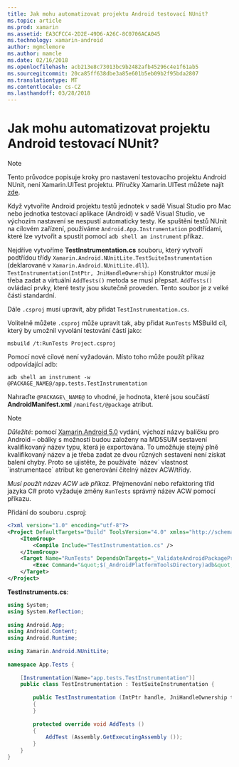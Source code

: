 ```yaml
---
title: Jak mohu automatizovat projektu Android testovací NUnit?
ms.topic: article
ms.prod: xamarin
ms.assetid: EA3CFCC4-2D2E-49D6-A26C-8C0706ACA045
ms.technology: xamarin-android
author: mgmclemore
ms.author: mamcle
ms.date: 02/16/2018
ms.openlocfilehash: acb213e8c73013bc9b2482afb45296c4e1f61ab5
ms.sourcegitcommit: 20ca85ff638dbe3a85e601b5eb09b2f95bda2807
ms.translationtype: MT
ms.contentlocale: cs-CZ
ms.lasthandoff: 03/28/2018
---
```

# <a name="how-do-i-automate-an-android-nunit-test-project"></a>Jak mohu automatizovat projektu Android testovací NUnit?

> [!NOTE]
> Tento průvodce popisuje kroky pro nastavení testovacího projektu Android NUnit, není Xamarin.UITest projektu. Příručky Xamarin.UITest můžete najít [zde](https://docs.microsoft.com/appcenter/test-cloud/preparing-for-upload/uitest).

Když vytvoříte Android projektu testů jednotek v sadě Visual Studio pro Mac nebo jednotka testovací aplikace (Android) v sadě Visual Studio, ve výchozím nastavení se nespustí automaticky testy.
Ke spuštění testů NUnit na cílovém zařízení, používáme `Android.App.Instrumentation` podtřídami, které lze vytvořit a spustit pomocí `adb shell am instrument` příkaz.

Nejdříve vytvoříme **TestInstrumentation.cs** souboru, který vytvoří podtřídou třídy `Xamarin.Android.NUnitLite.TestSuiteInstrumentation` (deklarované v `Xamarin.Android.NUnitLite.dll`). `TestInstrumentation(IntPtr, JniHandleOwnership)` Konstruktor _musí_ je třeba zadat a virtuální `AddTests()` metoda se musí přepsat.
`AddTests()` ovládací prvky, které testy jsou skutečně proveden. Tento soubor je z velké části standardní.

Dále `.csproj` musí upravit, aby přidat `TestInstrumentation.cs`.

Volitelně můžete `.csproj` může upravit tak, aby přidat `RunTests` MSBuild cíl, který by umožnil vyvolání testování částí jako:

```shell
msbuild /t:RunTests Project.csproj
```

Pomocí nové cílové není vyžadován. Místo toho může použít příkaz odpovídající adb:

```shell
adb shell am instrument -w @PACKAGE_NAME@/app.tests.TestInstrumentation
```

Nahraďte `@PACKAGE\_NAME@` to vhodné, je hodnota, které jsou součástí **AndroidManifest.xml** `/manifest/@package` atribut.


> [!NOTE]
> *Důležité*: pomocí [Xamarin.Android 5.0](https://developer.xamarin.com/releases/android/xamarin.android_5/xamarin.android_5.1/#Android_Callable_Wrapper_Naming) vydání, výchozí názvy balíčku pro Android – obálky s možností budou založeny na MD5SUM sestavení kvalifikovaný název typu, která je exportována. To umožňuje stejný plně kvalifikovaný název a je třeba zadat ze dvou různých sestavení není získat balení chyby. Proto se ujistěte, že používáte \`název\` vlastnost \`instrumentace\` atribut ke generování čitelný název ACW/třídy.

_Musí použít název ACW `adb` příkaz_. Přejmenování nebo refaktoring tříd jazyka C# proto vyžaduje změny `RunTests` správný název ACW pomocí příkazu.

Přidání do souboru .csproj:

```xml
<?xml version="1.0" encoding="utf-8"?>
<Project DefaultTargets="Build" ToolsVersion="4.0" xmlns="http://schemas.microsoft.com/developer/msbuild/2003">
    <ItemGroup>
        <Compile Include="TestInstrumentation.cs" />
    </ItemGroup>
    <Target Name="RunTests" DependsOnTargets="_ValidateAndroidPackageProperties">
        <Exec Command="&quot;$(_AndroidPlatformToolsDirectory)adb&quot; $(AdbTarget) $(AdbOptions) shell am instrument -w $(_AndroidPackage)/app.tests.TestInstrumentation" />
    </Target>
</Project>
```

**TestInstruments.cs**:

```cs 
using System;
using System.Reflection;
 
using Android.App;
using Android.Content;
using Android.Runtime;
 
using Xamarin.Android.NUnitLite;
 
namespace App.Tests {
 
    [Instrumentation(Name="app.tests.TestInstrumentation")]
    public class TestInstrumentation : TestSuiteInstrumentation {
 
        public TestInstrumentation (IntPtr handle, JniHandleOwnership transfer) : base (handle, transfer)
        {
        }
 
        protected override void AddTests ()
        {
            AddTest (Assembly.GetExecutingAssembly ());
        }
    }
}
```

